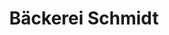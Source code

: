 ---
title: "Bäckerei Schmidt"
url: /huellhorst/baeckerei-schmidt-loehner-strasse/
shop: Bäckerei
---